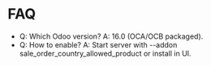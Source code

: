 # FAQ

- Q: Which Odoo version? A: 16.0 (OCA/OCB packaged).
- Q: How to enable? A: Start server with --addon sale_order_country_allowed_product or install in UI.
